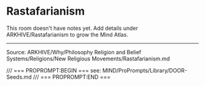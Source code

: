 # Rastafarianism

This room doesn't have notes yet. Add details under ARKHIVE/Rastafarianism to grow the Mind Atlas.

---
Source: ARKHIVE/Why/Philosophy Religion and Belief Systems/Religions/New Religious Movements/Rastafarianism.md

/// === PROPROMPT:BEGIN ===
see: MIND/ProPrompts/Library/DOOR-Seeds.md
/// === PROPROMPT:END ===
